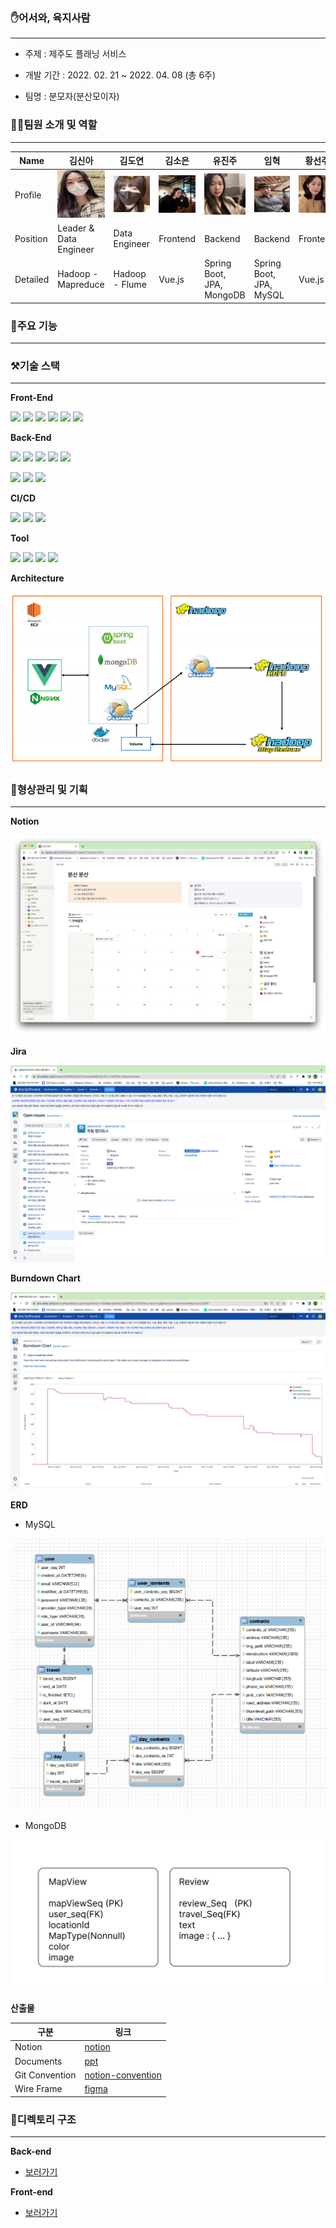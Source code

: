 


### ✋어서와, 육지사람

------

- 주제 : 제주도 플래닝 서비스

- 개발 기간 : 2022. 02. 21 ~ 2022. 04. 08 (총 6주)
- 팀명 : 분모자(분산모이자)



### 👩👨팀원 소개 및 역할

------

| Name     | 김신아                      | 김도연                      | 김소은                      | 유진주                      | 임혁                    | 황선주                      |
| -------- | --------------------------- | --------------------------- | --------------------------- | --------------------------- | ----------------------- | --------------------------- |
| Profile  | ![김신아](./Img/김신아.jpg) | ![김도연](./Img/김도연.png) | ![김소은](./Img/김소은.jpg) | ![유진주](./Img/유진주.jpg) | ![임혁](./Img/임혁.png) | ![황선주](./Img/황선주.jpg) |
| Position | Leader & Data Engineer            | Data Engineer                    | Frontend                    | Backend                     | Backend                 | Frontend                    |
| Detailed | Hadoop - Mapreduce          | Hadoop - Flume              | Vue.js                      | Spring Boot, JPA, MongoDB   | Spring Boot, JPA, MySQL | Vue.js                      |



### 🌟주요 기능

------





### ⚒기술 스택

------

**Front-End**

<img src="https://img.shields.io/badge/vue.js-2.6.14-4FC08D?style=for-the-badge&logo=vue.js&logoColor=white"> <img src="https://img.shields.io/badge/Vuetify-2.6.4-1867C0?style=for-the-badge&logo=bootstrap&logoColor=black"> <img src="https://img.shields.io/badge/HTML-E34F26?style=for-the-badge&logo=HTML5&logoColor=white"> <img src="https://img.shields.io/badge/CSS-1572B6?style=for-the-badge&logo=CSS3&logoColor=white"> <img src="https://img.shields.io/badge/JavaScript-F7DF1E?style=for-the-badge&logo=JavaScript&logoColor=black"> <img src="https://img.shields.io/badge/Sass-CC6699?style=for-the-badge&logo=Sass&logoColor=black">

**Back-End**

<img src="https://img.shields.io/badge/java-11-007396?style=for-the-badge&logo=java&logoColor=white"> <img src="https://img.shields.io/badge/spring boot-2.6.4-6DB33F?style=for-the-badge&logo=springboot&logoColor=white"> <img src="https://img.shields.io/badge/JPA-6DB33F?style=for-the-badge&logo=Hibernate&logoColor=white"> <img src="https://img.shields.io/badge/Spring Security-6DB33F?style=for-the-badge&logo=Spring Security&logoColor=black">  <img src="https://img.shields.io/badge/Gradle-02303A?style=for-the-badge&logo=Gradle&logoColor=white">

<img src="https://img.shields.io/badge/Apache Hadoop-66CCFF?style=for-the-badge&logo=Apache Hadoop&logoColor=black"> <img src="https://img.shields.io/badge/mysql-4479A1?style=for-the-badge&logo=mysql&logoColor=black"> <img src="https://img.shields.io/badge/MongoDB-47A248?style=for-the-badge&logo=MongoDB&logoColor=black">  

**CI/CD**

<img src="https://img.shields.io/badge/NGINX-009639?style=for-the-badge&logo=NGINX&logoColor=white"> <img src="https://img.shields.io/badge/Docker-2496ED?style=for-the-badge&logo=Docker&logoColor=white"> <img src="https://img.shields.io/badge/AmazonEC2-FF9900?style=for-the-badge&logo=&logoColor=white"> 

**Tool**

<img src="https://img.shields.io/badge/GitLab-FCA121?style=for-the-badge&logo=GitLab&logoColor=white">  <img src="https://img.shields.io/badge/Jira-0052CC?style=for-the-badge&logo=JiraSoftware&logoColor=white"> <img src="https://img.shields.io/badge/Notion-000000?style=for-the-badge&logo=Notion&logoColor=white"> <img src="https://img.shields.io/badge/Mattermost-0058CC?style=for-the-badge&logo=Mattermost&logoColor=white"> 



**Architecture**

![architecture](./Img/architecture.PNG)





### 🛫형상관리 및 기획

------

**Notion**

![notion](./Img/notion.png)



**Jira**

![jira](./Img/jira.png)



**Burndown Chart**

![burndown_chart](./Img/burndown_chart.png)



**ERD**

- MySQL

![mysql_erd](./Img/mysql_erd.png)

- MongoDB

![mongodb_erd](./Img/mongodb_erd.png)



**산출물**

| 구분           | 링크                                                         |
| -------------- | ------------------------------------------------------------ |
| Notion         | [notion](https://spectacled-wheel-dcf.notion.site/a7830f650ea3477bae637208e2372310) |
| Documents      | [ppt](./exec/분모자-최종발표.pdf)                            |
| Git Convention | [notion-convention](https://spectacled-wheel-dcf.notion.site/Git-35e01ed053944aa282aeb2de3d985d21) |
| Wire Frame     | [figma](https://www.figma.com/file/PxeNKNfnZpKTMSciW6EM5K/BoonMoJa?node-id=0%3A1) |





### 📂디렉토리 구조

------

**Back-end**

- [보러가기](./BE/README.md)

**Front-end**

- [보러가기](./BE/README.md)



